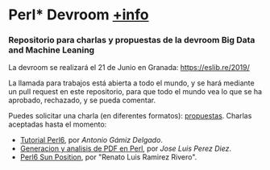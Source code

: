 # Perl* Devroom [+info](https://github.com/eslibre/charlas/blob/master/devrooms/perl.md)

### Repositorio para charlas y propuestas de la devroom Big Data and Machine Leaning 

La devroom se realizará el 21 de Junio en Granada: https://eslib.re/2019/

La llamada para trabajos está abierta a todo el mundo, y se hará mediante un pull request en este repositorio, para que todo el mundo vea lo que se ha aprobado, rechazado, y se pueda comentar.

Puedes solicitar una charla (en diferentes formatos): [propuestas](propuestas). Charlas aceptadas hasta el momento:

* [Tutorial Perl6](tutorial-perl6.md), por *Antonio Gámiz Delgado*.
* [Generacion y analisis de PDF en Perl](PDFtoolchain.md), por *Jose Luis Perez Diez*.
* [Perl6 Sun Position](Perl6SunPosition.md), por "Renato Luis Ramirez Rivero".
